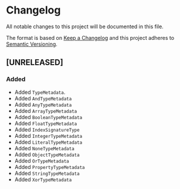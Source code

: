 # Changelog
All notable changes to this project will be documented in this file.

The format is based on [Keep a Changelog](http://keepachangelog.com/en/1.0.0/)
and this project adheres to [Semantic Versioning](http://semver.org/spec/v2.0.0.html).

<!--
## [UNRELEASED]

### Added
### Changed
### Deprecated
### Removed
### Fixed
### Security
### Docs
-->




## [UNRELEASED]

### Added
- Added `TypeMetadata`.
- Added `AndTypeMetadata`
- Added `AnyTypeMetadata`
- Added `ArrayTypeMetadata`
- Added `BooleanTypeMetadata`
- Added `FloatTypeMetadata`
- Added `IndexSignatureType`
- Added `IntegerTypeMetadata`
- Added `LiteralTypeMetadata`
- Added `NoneTypeMetadata`
- Added `ObjectTypeMetadata`
- Added `OrTypeMetadata`
- Added `PropertyTypeMetadata`
- Added `StringTypeMetadata`
- Added `XorTypeMetadata`



